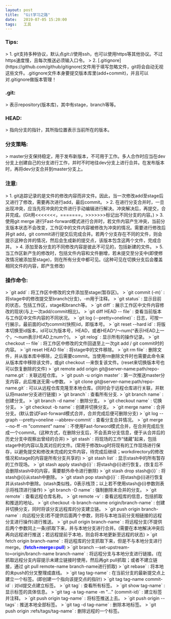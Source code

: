 ```yaml
---
layout: post
title:  "Git学习之路"
date:   2019-07-05 15:20:00 
tags:   工具
---
```


<h3>Tips:</h3> 
> 1. git支持多种协议，默认点git://使用ssh，也可以使用https等其他协议。不过https速度慢，且每次推送必须输入口令。  
> 2. [.gitignore](https://github.com/github/gitignore)文件用于填写忽略文件，git将会自动无视这些文件。.gitignore文件本身要提交版本库里(add+commit)，并且可以对.gitignore做版本管理！

<h3>.git:</h3> 
> 表示repository(版本库)，其中有stage，branch等等。  

<h3>HEAD:</h3>
> 指向分支的指针，其所指位置表示当前所在的版本。 

<h3>分支策略:</h3>
> master分支保持稳定，用于发布新版本，不可用于工作。多人合作时应当在dev分支上创建自己的分支进行工作，并时不时地往dev分支上进行合并。在发布版本时，再将dev分支合并到master分支上。

<h3>注意:</h3>
> 1. git追踪记录的是文件的修改内容而非文件。因此，当一次修改add至stage后又进行了修改，需要再次进行add，最后commit。  
> 2. 在进行分支合并时，一旦出现冲突，应当先将冲突的文件进行手动编辑进行解决。冲突解决后，再提交，合并完成。(Git用<<<<<<<，=======，>>>>>>>标记出不同分支的内容。)  
> 3. 使用git merge 进行Fast-forward模式进行合并时，若文件内容产生冲突，当前分支版本状态不会改变，工作区中的文件内容被修改为冲突的情况。需要进行修改后并git add，git commit进行提交后完成合并。若两个分支存在不同的文件，则会提示这种合并的情况，然后会生成新的提交点，该版本包含这两个文件，完成合并。  
> 4. 添加至各分支的不同修改内容是彼此不可见的，包括新建的文件。  
> 5. 当工作区新产生的修改时，包括文件内容和文件删增，若未提交至分支中(即使修改情况被添加至stage)，则在所有分支中都可见。(这种可见在切换分支后会覆盖相同文件的内容，即产生修改)  

<h3>操作命令:</h3>
> `git add` : 将工作区中修改的文件添加至stage(暂存区)。  
> `git commit (-m)` : 将stage中的修改提交至branch(分支)，-m用于注释。  
> `git status` : 显示目前的状态，包括工作区，stage和branch等。  
> `git diff` : 展示工作区中文件内容修改的现状(与上一次add/commit相比)。  
> `git diff HEAD -- file` : 查看当前版本与工作区中文件内容的不同状况。  
> `git log (--pretty=oneline)` : 日志，可按一行展示，最前面的id为commit(快照)id，即版本号。  
> `git reset --hard id` : 将版本切换至id版本，id可以为版本号，HEAD，或者HEAD^/～num(^表示HEAD上一个，～num表示HEAD上num个)。  
> `git relog` : 显示所有的操作记录。  
> `git checkout -- file` : 将工作区中修改的文件回退至上一次git add / git commit时的内容。  
> `git reset HEAD file` : 将stage中的文件移除。  
> `git rm file` : 删除文件，并从版本库中移除，之后需要commit。当使用rm删除文件时也需要此命令来从版本库中移除该文件，或git checkout --来恢复该文件。(reset来切换版本号也可以恢复删除的文件)  
> `git remote add origin git@server-name:path/repo-name.git` : 关联远程仓库。  
> `git push -u origin master` : 第一次推送master分支内容，此后推送无需-u参数。  
> `git clone git@server-name:path/repo-name.git` : 可以从远程仓库克隆至本地仓库。(同时会于远程仓库进行关联，并默认将master分支进行链接)  
> `git branch` : 查看所有分支.  
> `git branch name` : 创建分支。  
> `git branch -d name` : 删除分支。  
> `git checkout name` : 切换分支。  
> `git checkout -b name` : 创建并切换分支。  
> `git merge name` : 合并分支。(默认尝试Fast-forward模式合并，合并完成后便可删除分支)  
> `git log --graph --pretty=oneline --abbrev-commit` : 查看分支合并情况。  
> `git merge --no-ff -m "comment" name` : 不使用Fast-forword模式合并，在合并完成后生成一个commit。(这种方式，在删除分支后，不会丢弃分支信息，便于从合并后的历史分支中观察出曾经的合并)  
> `git stash` : 将现场的工作“储藏”起来，包括stage中的内容以及其对应的文件。(常用于修改bug时将现有的工作现场进行保存，以避免提交和修改未完成的文件内容，待完成后继续；workdirectory的修改情况和stage的内容是所有分支共享的)  
> `git stash list` : 显示stash中的所有暂存的工作现场。    
> `git stash apply stash@{i}` : 将stash@{i}进行恢复。(恢复后不会删除stash中的内容，需要额外命令进行删除)  
> `git stash drop stash@{i}` : 将stash@{i}从stash中删除。  
> `git stash pop stash@{i}` : 将stash@{i}进行恢复并从stash中删除。(stash类似栈，0表示栈顶；以上若不使用stash@{i}参数则表示将栈顶进行操作)  
> `git branch -D name` : 强制删除未合并的分支。  
> `git remote` : 查看远程仓库名称。  
> `git remote -v` : 查看远程库的信息，包括抓取和推送的地址。   
> `git checkout -b branch-nanme origin/branch-name` : 创建并切换分支，同时将该分支远程库的分支建立链。  
> `git push origin branch-name` : 向远程分支(若不提供后面两个参数，则将与本地当前分支相链接的远程分支进行操作)进行推送。  
> `git pull origin branch-name` : 将远程分支(不提供后两个参数同上一条)抓取下来，并与本地分支进行合并。(需要在本地解决冲突后再向远程进行推送；若远程提前于本地，则会将本地更新至远程的状态)  
> `git fetch origin branch-name` : 将远程库的分支抓取下来，但是不与本地分支进行merge。(<b style="color:blue">fetch+merge=pull</b>)  
> `git branch --set-upstream-to=origin/branch-name branch-name` : 将远程分支与本地分支进行链接。(在抓取远程分支内容提示未建立链接时使用，然后再git pull抓取；或者不建立链接，通过 git pull remote-name branch-name进行抓取)  
> `git rebase` : 将本地的未push的分叉整理成直线。  
> `git tag tag-name` : 在当前分支的最新提交点上建立一个标签。(即创建一个指向该提交点的指针)  
> `git tag tag-name commit-id` : 对id提交点建立标签。  
> `git tag` : 查看所有标签。  
> `git show tag-name` : 显示标签的具体信息。  
> `git tag -a tag-name -m "..." (commit-id)` : 建立标签并注释。  
> `git push origin tag-name` : 将标签推送上去。  
> `git push origin --tags` : 推送本地全部标签。  
> `git tag -d tag-name` : 删除本地标签。  
> `git push origin :refs/tags/tag-name` : 删除远程的一个标签。  

